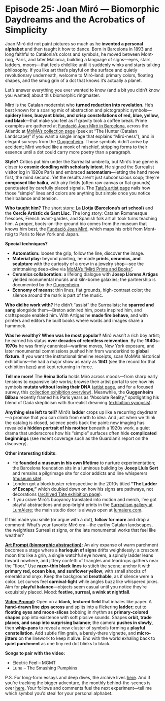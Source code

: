 # Episode 25: Joan Miró — Biomorphic Daydreams and the Acrobatics of Simplicity

Joan Miró did not paint pictures so much as he **invented a personal alphabet** and then taught it how to dance. Born in Barcelona in 1893 and long faithful to Catalonia’s colors and symbols, he moved between Mont-roig, Paris, and later Mallorca, building a language of signs—eyes, stars, ladders, moons—that feels childlike until it suddenly winks and starts talking philosophy. If you like art that’s playful on the surface and quietly revolutionary underneath, welcome to Miró-land: primary colors, floating shapes, and the smug grin of a dot that knows it’s actually a planet.

Let’s answer everything you ever wanted to know (and a bit you didn’t know you wanted) about this biomorphic ringmaster.

Miró is the Catalan modernist who **turned reduction into revelation**. He’s best known for a soaring mix of abstraction and pictographic symbols—**spidery lines, buoyant blobs, and crisp constellations of red, blue, yellow, and black**—that make you feel as if gravity took a coffee break. Prime examples are gathered at [Fundació Joan Miró in Barcelona](https://www.fmirobcn.org/en/), across the Atlantic at [MoMA’s collection page](https://www.moma.org/collection/artists/4016) (peek at “The Hunter (Catalan Landscape)” if you want a single image that explains “Miró-ness”), and in elegant surveys from the [Guggenheim](https://www.guggenheim.org/artwork/artist/joan-miro). Those symbols didn’t arrive by accident; Miró worked like a monk of mischief, stripping forms to their essence until a dot could carry more poetry than a paragraph.

**Style?** Critics put him under the Surrealist umbrella, but Miró’s true genre is closer to **cosmic doodling with scholarly intent**. He signed the Surrealist visitor log in 1920s Paris and embraced **automatism**—letting the hand move first, the mind second. Yet the results aren’t just subconscious soup; they’re **composed like haiku**, with airy fields (often raw canvas or flat grounds) punctuated by carefully placed signals. The [Tate’s artist page](https://www.tate.org.uk/art/artists/joan-miro-1646) nails how those “simple” lines and colors are anything but simple once you notice their balance and tension.

**Who taught him?** The short story: **La Llotja (Barcelona’s art school)** and the **Cercle Artístic de Sant Lluc**. The long story: Catalan Romanesque frescoes, French avant-gardes, and Spanish folk art all took turns teaching him. A proper, boots-on-the-ground bio comes from the museum that knows him best, the [Fundació Joan Miró](https://www.fmirobcn.org/en/foundation/joan-miro/), which maps his orbit from Mont-roig to Paris to New York and Japan.

**Special techniques?**

* **Automatism:** loosen the grip, follow the line, discover the image.
* **Material play:** beyond painting, he made **prints, ceramics, and sculpture** with the curiosity of a crow in a jewelry shop—see the printmaking deep-dive via [MoMA’s “Miró Prints and Books”](https://www.moma.org/calendar/exhibitions/409).
* **Ceramics collaboration:** a lifelong dialogue with **Josep Llorens Artigas** yielded monumental murals and kiln-borne galaxies; the partnership is documented by the [Guggenheim](https://www.guggenheim.org/artwork/artist/joan-miro-and-josep-llorens-artigas).
* **Economy of means:** thin lines, flat grounds, high-contrast color; the silence around the mark is part of the music.

**Who did he work with?** He didn’t “assist” the Surrealists; he **sparred and sang** alongside them—Breton admired him, poets inspired him, and craftspeople enabled him. With Artigas he **made fire behave**, and with printers and editors he built books where words and images share a hammock.

**Was he wealthy? When was he most popular?** Miró wasn’t a rich boy artist; he earned his status **over decades of relentless reinvention**. By the **1940s–1970s** he was firmly canonical—wartime moves, New York exposure, and later monumental commissions pushed him from wunderkind to **global fixture**. If you want the institutional timeline receipts, scan MoMA’s historical exhibitions—he had a major show as early as **1941** (see the record for that exhibition [here](https://www.moma.org/calendar/exhibitions/2915)) and kept returning in force.

**Tell me more!** The **Reina Sofía** holds Miró across moods—from sharp early tensions to expansive late works; browse their artist portal to see how his symbols **mutate without losing their DNA** ([artist page](https://www.museoreinasofia.es/en/collections/artist/miro-joan/), and for a focused survey, this [collection exhibition overview](https://www.museoreinasofia.es/en/exhibition/joan-miro-colecciones-museo-nacional-centro-arte-reina-sofia/)). Meanwhile, the **Guggenheim Bilbao** recently framed his Paris years as “Absolute Reality,” spotlighting his blend of Dada skepticism with Surrealist dreaming ([exhibition synopsis](https://www.guggenheim-bilbao.eus/en/exhibitions/joan-miro-absolute-reality-paris-1920-1945)).

**Anything else left to tell?** Miró’s **ladder** crops up like a recurring daydream—a promise that you can climb from earth to idea. And just when we think the catalog is closed, science peels back the paint: new imaging has revealed **a hidden portrait of his mother** beneath a 1920s work, a quiet drama that underscores how his “simple” surfaces often hide **complicated beginnings** (see recent coverage such as the Guardian’s report on the discovery).

**Other interesting tidbits:**

* He **founded a museum in his own lifetime** to nurture experimentation; the Barcelona foundation sits in a luminous building by **Josep Lluís Sert** and remains a pilgrimage site for color addicts and line whisperers ([museum site](https://www.fmirobcn.org/en/)).
* London got a blockbuster retrospective in the 2010s titled **“The Ladder of Escape,”** which doubled down on how his signs are pathways, not decorations ([archived Tate exhibition page](https://www.tate.org.uk/whats-on/tate-modern/miro)).
* If you crave Miró’s buoyancy translated into motion and merch, I’ve got playful abstractions and pop-bright prints in the [Surrealism gallery at LumAIere](https://lumaiere.com/?gallery=surrealism); the main studio door is always open at [lumaiere.com](https://lumaiere.com/).

If this made you smile (or argue with a dot), **follow for more** and drop a comment: What’s your favorite Miró era—the earthy Catalan landscapes, the weightless Surrealist signs, or the late monumental works that feel like weather?

**[Art Prompt (biomorphic abstraction)](https://lumaiere.com/?gallery=biomorphic-abstraction):**
An airy expanse of warm parchment becomes a stage where a **harlequin of signs** drifts weightlessly: a crescent moon tilts like a grin, a single watchful eye hovers, a spindly ladder leans toward nowhere, and jittery confetti of triangles and teardrops gathers near the “floor.” Use **razor-thin black lines** to stitch the scene; anchor it with **primary red, ocean blue, and sunflower yellow**, with small shocks of emerald and onyx. Keep the background **breathable**, as if silence were a color. Let curves feel **carnival-light** while angles buzz like whispered jokes. Aim for **playful balance**—objects seem casual until you notice they’re exquisitely placed. Mood: **festive, surreal, a wink at nightfall**.

**[Video Prompt](https://www.tiktok.com/@davelumai/video/7562684456297827615):**
Open on a **blank, textured field** that inhales like paper. A **hand-drawn line zips across** and splits into a flickering **ladder**; cut to **floating eyes and moon-slices** bobbing in rhythm as **primary-colored shapes** pop into existence with soft plosive sounds. Shapes **orbit, trade places, and snap into surprising balance**; the camera **pushes in slowly**, then **whip-pans** to reveal a new cluster of symbols forming a **playful constellation**. Add subtle film grain, a barely-there vignette, and **micro-jitters** on the linework to keep it alive. End with the world exhaling back to **quiet parchment** as one tiny red dot blinks to black.

**Songs to pair with the video:**

* Electric Feel – MGMT
* Luna – The Smashing Pumpkins

P.S. For long-form essays and deep dives, the archive lives [here](https://medium.com/@DaveLumAI). And if you’re tracking the bigger adventure, the monthly behind-the-scenes is over [here](https://blog.lumaiere.com/category/month-in-review/). Your follows and comments fuel the next experiment—tell me which symbol you’d steal for your personal alphabet.
